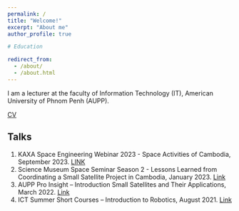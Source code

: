 ```yaml
---
permalink: /
title: "Welcome!"
excerpt: "About me"
author_profile: true

# Education

redirect_from: 
  - /about/
  - /about.html
---
```


I am a lecturer at the faculty of Information Technology (IT), American University of Phnom Penh (AUPP). 

[CV](./../files/MorokotSakal-CV.pdf)

<!-- ## Education
{% include minifeature_row id="feature_utohoku_me" type="left" %}
{% include minifeature_row id="feature_utohoku_be" type="left" %} -->

Talks
-------------
1. KAXA Space Engineering Webinar 2023 - Space Activities of Cambodia, September 2023. [LINK](https://docs.google.com/presentation/d/1W9cfaLSfQWDe2VnLi5zGH9V0C9Foj4bZ-AfD5QKtWUo/edit?usp=sharing)
2. Science Museum Space Seminar Season 2 - Lessons Learned from Coordinating a Small Satellite Project in Cambodia, January 2023. [Link](./../files/SmallSatProjInCambodia.pdf)
3. AUPP Pro Insight – Introduction Small Satellites and Their Applications, March 2022. [Link](https://morokotsakal.github.io/api-smallsat/API_SmallSatApplications.pdf)
4. ICT Summer Short Courses – Introduction to Robotics, August 2021. [Link](https://morokotsakal.github.io/talk-intro-robotics/introToRobotics.pdf)


<!-- Research
-------------
{% for post in site.portfolio %}
  {% include archive-single.html %}
{% endfor %} -->

<!-- Documents
---------
1. World Robotics Olympiad - Future Innovators, May, 2023. [Link](https://morokotsakal.github.io/wro-fi-kh/)
2. Leading a Robotics Team in University, December 2021. [Link](https://morokotsakal.github.io/robotics-se/) -->

<!-- Courses
-----
1. Introduction to 3D Printing. [Link](https://morokotsakal.github.io/intro-3d-printing/)
2. Basics of Electronics/Arduino. (Link) [TBA]
3. Project Management. (Link) [TBA] -->

<!-- What's news?
------
- 2022-04-16: Started hosting the personal site on github.io -->
